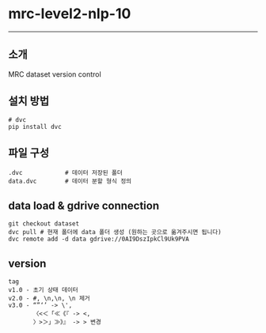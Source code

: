 # mrc-level2-nlp-10

-------------------------------

## 소개

MRC dataset version control

## 설치 방법

```
# dvc
pip install dvc
```



## 파일 구성

```
.dvc            # 데이터 저장된 폴더
data.dvc        # 데이터 분할 형식 정의
```



## data load & gdrive connection

```
git checkout dataset
dvc pull # 현재 폴더에 data 폴더 생성 (원하는 곳으로 옮겨주시면 됩니다) 
dvc remote add -d data gdrive://0AI9DszIpkCl9Uk9PVA
```



## version

```
tag 
v1.0 - 초기 상태 데이터
v2.0 - #, \n,\n, \n 제거
v3.0 - “”‘’ -> \', 
       〈<＜「≪《『 -> <,
       〉>＞」≫》』 -> > 변경
```
